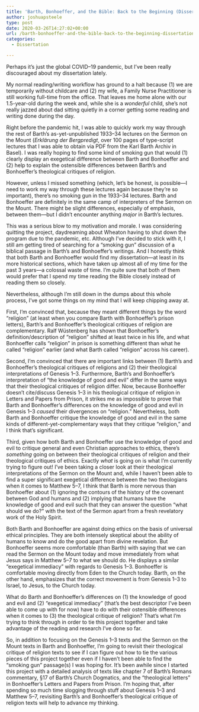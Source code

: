 ```yaml
---
title: 'Barth, Bonhoeffer, and the Bible: Back to the Beginning (Dissertation Dispatch, 2020-03-26)'
author: joshuapsteele
type: post
date: 2020-03-26T14:27:02+00:00
url: /barth-bonhoeffer-and-the-bible-back-to-the-beginning-dissertation-dispatch-2020-03-26/
categories:
  - Dissertation

---
```

Perhaps it’s just the global COVID–19 pandemic, but I’ve been really discouraged about my dissertation lately. 

My normal reading/writing workflow has ground to a halt because (1) we are temporarily without childcare and (2) my wife, a Family Nurse Practitioner is still working full-time from the office. That leaves me home alone with our 1.5-year-old during the week and, while she is a _wonderful_ child, she’s not really jazzed about dad sitting quietly in a corner getting some reading and writing done during the day.

Right before the pandemic hit, I was able to quickly work my way through the rest of Barth’s as-yet-unpublished 1933–34 lectures on the Sermon on the Mount (_Erklärung der Bergpredigt_, over 100 pages of type-script lectures that I was able to obtain via PDF from the Karl Barth Archiv in Basel). I was really hoping to find some kind of smoking gun that would (1) clearly display an exegetical difference between Barth and Bonhoeffer and (2) help to explain the ostensible differences between Barth’s and Bonhoeffer’s theological critiques of religion. 

However, unless I missed something (which, let’s be honest, is possible—I need to work my way through these lectures again because they’re so important), there’s no smoking gun in the 1933–34 lectures. Barth and Bonhoeffer are definitely in the same camp of interpreters of the Sermon on the Mount. There might be slight differences, especially of emphasis, between them—but I didn’t encounter anything _major_ in Barth’s lectures. 

This was a serious blow to my motivation and morale. I was considering quitting the project, daydreaming about Wheaton having to shut down the program due to the pandemic, etc. Although I’ve decided to stick with it, I still am getting tired of searching for a “smoking gun” discussion of a biblical passage in Barth’s and Bonhoeffer’s writings. And I honestly think that both Barth and Bonhoeffer would find my dissertation—at least in its more historical sections, which have taken up almost all of my time for the past 3 years—a colossal waste of time. I’m quite sure that both of them would prefer that I spend my time reading the Bible closely instead of reading them so closely.

Nevertheless, although I’m still down in the dumps about this whole process, I’ve got some things on my mind that I will keep chipping away at. 

First, I’m convinced that, because they meant different things by the word “religion” (at least when you compare Barth with Bonhoeffer’s prison letters), Barth’s and Bonhoeffer’s theological critiques of religion are complementary. Ralf Wüstenberg has shown that Bonhoeffer’s definition/description of “religion” shifted at least twice in his life, and what Bonhoeffer calls “religion” in prison is something different than what he called “religion” earlier (and what Barth called “religion” across his career).

Second, I’m convinced that there are important links between (1) Barth’s and Bonhoeffer’s theological critiques of religions and (2) their theological interpretations of Genesis 1–3. Furthermore, Barth’s and Bonhoeffer’s interpretation of “the knowledge of good and evil” differ in the same ways that their theological critiques of religion differ. Now, because Bonhoeffer doesn’t cite/discuss Genesis 1–3 in his theological critique of religion in Letters and Papers from Prison, it strikes me as impossible to prove that Barth and Bonhoeffer’s differences on the knowledge of good and evil in Genesis 1–3 _caused_ their divergences on “religion.” Nevertheless, both Barth and Bonhoeffer critique the knowledge of good and evil in the same kinds of different-yet-complementary ways that they critique “religion,” and I think that’s significant.

Third, given how both Barth and Bonhoeffer use the knowledge of good and evil to critique general and even Christian approaches to ethics, there’s _something_ going on between their theological critiques of religion and their theological critiques of ethics. Exactly _what_ is going on is what I’m currently trying to figure out! I’ve been taking a closer look at their theological interpretations of the Sermon on the Mount and, while I haven’t been able to find a super significant exegetical difference between the two theologians when it comes to Matthew 5–7, I think that Barth is more nervous than Bonhoeffer about (1) ignoring the contours of the history of the covenant between God and humans and (2) implying that humans have the knowledge of good and evil such that they can answer the question “what should we do?” with the text of the Sermon apart from a fresh revelatory work of the Holy Spirit.

Both Barth and Bonhoeffer are against doing ethics on the basis of universal ethical principles. They are both intensely skeptical about the ability of humans to know and do the good apart from divine revelation. But Bonhoeffer seems more comfortable (than Barth) with saying that we can read the Sermon on the Mount today and move immediately from what Jesus says in Matthew 5–7 to what we should do. He displays a similar “exegetical immediacy” with regards to Genesis 1–3. Bonhoeffer is comfortable moving directly from Eden to the Church today. Barth, on the other hand, emphasizes that the correct movement is from Genesis 1–3 to Israel, to Jesus, to the Church today.

What do Barth and Bonhoeffer’s differences on (1) the knowledge of good and evil and (2) “exegetical immediacy” (that’s the best descriptor I’ve been able to come up with for now) have to do with their ostensible differences when it comes to (3) the theological critique of religion? That’s what I’m trying to think through in order to tie this project together and take advantage of the reading and research I’ve done so far.

So, in addition to focusing on the Genesis 1–3 texts and the Sermon on the Mount texts in Barth and Bonhoeffer, I’m going to revisit their theological critique of religion texts to see if I can figure out how to tie the various pieces of this project together even if I haven’t been able to find the “smoking gun” passage(s) I was hoping for. It’s been awhile since I started this project with a detailed analysis of texts like chapter 7 of Barth’s Romans commentary, §17 of Barth’s Church Dogmatics, and the “theological letters” in Bonhoeffer’s Letters and Papers from Prison. I’m hoping that, after spending so much time slogging through stuff about Genesis 1–3 and Matthew 5–7, revisiting Barth’s and Bonhoeffer’s theological critique of religion texts will help to advance my thinking.